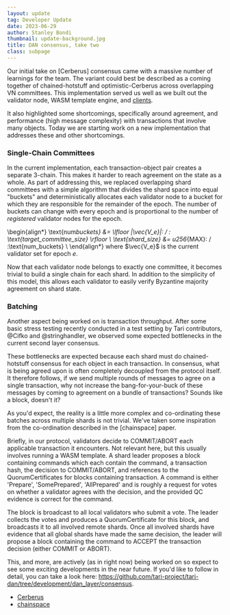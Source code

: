 ```yaml
---
layout: update
tag: Developer Update
date: 2023-06-29
author: Stanley Bondi
thumbnail: update-background.jpg
title: DAN consensus, take two
class: subpage
---
```


Our initial take on [Cerberus] consensus came with a massive number of learnings for the team. The variant could best
be described as a coming together of chained-hotstuff and optimistic-Cerberus across overlapping VN committees.
This implementation served us well as we built out the validator node, WASM template engine, and
[clients](/updates/2023-05-12-update-109.html).

It also highlighted some shortcomings, specifically around agreement, and performance (high message complexity)
with transactions that involve many objects. Today we are starting work on a new implementation that addresses these
and other shortcomings.

### Single-Chain Committees

In the current implementation, each transaction-object pair creates a separate 3-chain. This makes it harder to reach
agreement on the state as a whole. As part of addressing this, we replaced overlapping shard committees with a simple algorithm
that divides the shard space into equal "buckets" and deterministically allocates each validator node to a bucket
for which they are responsible for the remainder of the epoch. The number of buckets can change with every epoch and
is proportional to the number of _registered_ validator nodes for the epoch.

\begin{align*}
\text{num*buckets} &= \lfloor |\vec{V_e}|\: / \: \text{target_committee_size} \rfloor \\
\text{shard_size} &= u256*{MAX}\: / \:\text{num_buckets} \\
\end{align*}
where $\vec{V_e}$ is the current validator set for epoch $e$.

Now that each validator node belongs to exactly one committee, it becomes trivial to build a single chain for each
shard. In addition to the simplicity of this model, this allows each validator to easily verify Byzantine majority
agreement on shard state.

### Batching

Another aspect being worked on is transaction throughput. After some basic stress testing recently conducted in a
test setting by Tari contributors, @Cifko and @stringhandler, we observed some expected bottlenecks in the current
second layer consensus.

These bottlenecks are expected because each shard must do chained-hotstuff consensus for each object in each transaction.
In consensus, what is being agreed upon is often completely decoupled from the protocol itself. It therefore follows,
if we send multiple rounds of messages to agree on a single transaction, why not increase the bang-for-your-buck of these
messages by coming to agreement on a bundle of transactions? Sounds like a block, doesn't it?

As you'd expect, the reality is a little more complex and co-ordinating these batches across multiple shards is not trivial.
We've taken some inspiration from the co-ordination described in the [chainspace] paper.

Briefly, in our protocol, validators decide to COMMIT/ABORT each applicable transaction it encounters. Not relevant here,
but this usually involves running a WASM template. A shard leader proposes a block containing commands which each contain
the command, a transaction hash, the decision to COMMIT/ABORT, and references to the QuorumCertificates for blocks
containing transaction. A command is either 'Prepare', 'SomePrepared', 'AllPrepared' and is roughly a request for votes
on whether a validator agrees with the decision, and the provided QC evidence is correct for the command.

The block is broadcast to all local validators who submit a vote. The leader collects the votes and produces a
QuorumCertificate for this block, and broadcasts it to all involved remote shards. Once all involved shards have evidence
that all global shards have made the same decision, the leader will propose a block containing the command to ACCEPT the
transaction decision (either COMMIT or ABORT).

This, and more, are actively (as in right now) being worked on so expect to see some exciting developments in the near future.
If you'd like to follow in detail, you can take a look here: https://github.com/tari-project/tari-dan/tree/development/dan_layer/consensus.

- [Cerberus](https://escholarship.org/uc/item/6h427354)
- [chainspace](https://arxiv.org/pdf/1708.03778.pdf)
